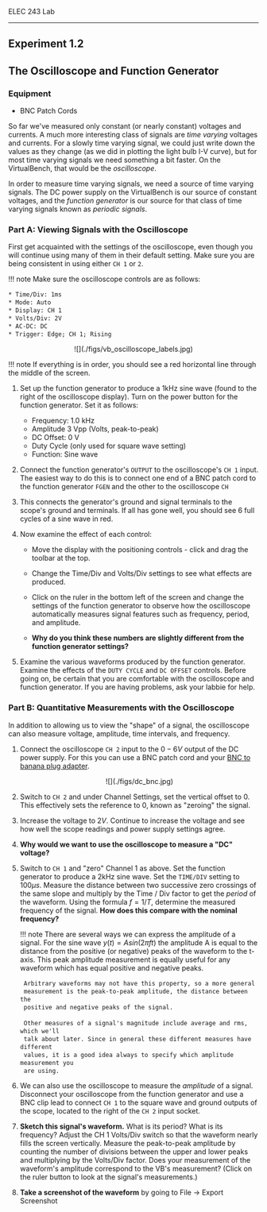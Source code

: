 ELEC 243 Lab

------------------------------------------------------------------------

Experiment 1.2
--------------

The Oscilloscope and Function Generator
---------------------------------------

### Equipment

* BNC Patch Cords

So far we've measured only constant (or nearly constant) voltages and currents.
A much more interesting class of signals are *time varying* voltages and
currents. For a slowly time varying signal, we could just write down the values
as they change (as we did in plotting the light bulb I-V curve), but for most
time varying signals we need something a bit faster. On the VirtualBench, that
would be the *oscilloscope*.

In order to measure time varying signals, we need a source of time varying
signals. The DC power supply on the VirtualBench is our source of constant
voltages, and the *function generator* is our source for that class of time
varying signals known as *periodic signals*.

### Part A: Viewing Signals with the Oscilloscope

First get acquainted with the settings of the oscilloscope, even though
you will continue using many of them in their default setting. Make sure
you are being consistent in using either `CH 1` or `2`.

!!! note
    Make sure the oscilloscope controls are as follows:

    * Time/Div: 1ms
    * Mode: Auto
    * Display: CH 1
    * Volts/Div: 2V
    * AC-DC: DC
    * Trigger: Edge; CH 1; Rising

<center>
![](./figs/vb_oscilloscope_labels.jpg)
</center>

!!! note
    If everything is in order, you should see a red horizontal line through the
    middle of the screen.

1. Set up the function generator to produce a 1kHz sine wave (found to the
   right of the oscilloscope display). Turn on the power button for the
   function generator. Set it as follows:

    * Frequency: 1.0 kHz
    * Amplitude 3 Vpp (Volts, peak-to-peak)
    * DC Offset: 0 V
    * Duty Cycle (only used for square wave setting)
    * Function: Sine wave

2. Connect the function generator's `OUTPUT` to the oscilloscope's `CH 1` input.
   The easiest way to do this is to connect one end of a BNC patch cord to the
   function generator `FGEN` and the other to the oscilloscope `CH`

3. This connects the generator's ground and signal terminals to the scope's
   ground and terminals. If all has gone well, you should see 6 full cycles of
   a sine wave in red.

4. Now examine the effect of each control:

    * Move the display with the positioning controls - click and drag the
      toolbar at the top.

    * Change the Time/Div and Volts/Div settings to see what effects are
      produced.

    * Click on the ruler in the bottom left of the screen and change the
      settings of the function generator to observe how the oscilloscope
      automatically measures signal features such as frequency, period, and
      amplitude.

    * **Why do you think these numbers are slightly different from the function
      generator settings?**

5. Examine the various waveforms produced by the function generator.  Examine
   the effects of the `DUTY CYCLE` and `DC OFFSET` controls. Before going on, be
   certain that you are comfortable with the oscilloscope and function
   generator. If you are having problems, ask your labbie for help.

### Part B: Quantitative Measurements with the Oscilloscope

In addition to allowing us to view the "shape" of a signal, the oscilloscope
can also measure voltage, amplitude, time intervals, and frequency.

1. Connect the oscilloscope `CH 2` input to the $0-6V$ output of the DC power
   supply. For this you can use a BNC patch cord and your [BNC to banana
   plug adapter](../misc_images/#banana-adapter). 
   
    <center>
    ![](./figs/dc_bnc.jpg)
    </center>

2. Switch to `CH 2` and under Channel Settings, set the vertical offset to 0.
   This effectively sets the reference to $0$, known as "zeroing" the signal.

3. Increase the voltage to $2V$. Continue to increase the voltage and see how
   well the scope readings and power supply settings agree.

4. **Why would we want to use the oscilloscope to measure a "DC" voltage?**

5. Switch to `CH 1` and "zero" Channel 1 as above. Set the function generator
   to produce a 2kHz sine wave. Set the `TIME/DIV` setting to $100 \mu s$.
   Measure the distance between two successive zero crossings of the same slope
   and multiply by the Time / Div factor to get the *period* of the waveform.
   Using the formula $f=1/T$, determine the measured frequency of the signal.
   **How does this compare with the nominal frequency?**

    !!! note
        There are several ways we can express the amplitude of a signal. For the
        sine wave $y(t)=Asin(2πft)$ the amplitude A is equal to the distance from the
        positive (or negative) peaks of the waveform to the t-axis.  This peak
        amplitude measurement is equally useful for any waveform which has equal
        positive and negative peaks.

        Arbitrary waveforms may not have this property, so a more general
        measurement is the peak-to-peak amplitude, the distance between the
        positive and negative peaks of the signal.

        Other measures of a signal's magnitude include average and rms, which we'll
        talk about later. Since in general these different measures have different
        values, it is a good idea always to specify which amplitude measurement you
        are using.

6. We can also use the oscilloscope to measure the *amplitude* of a signal.
   Disconnect your oscilloscope from the function generator and use a BNC clip
   lead to connect `CH 1` to the square wave and ground outputs of the scope,
   located to the right of the `CH 2` input socket.

7. **Sketch this signal's waveform.** What is its period? What is its
   frequency? Adjust the CH 1 Volts/Div switch so that the waveform nearly
   fills the screen vertically. Measure the peak-to-peak amplitude by counting
   the number of divisions between the upper and lower peaks and multiplying by
   the Volts/Div factor. Does your measurement of the waveform's amplitude
   correspond to the VB's measurement? (Click on the ruler button to look at
   the signal's measurements.)

8. **Take a screenshot of the waveform** by going to File $\rightarrow$ Export Screenshot
